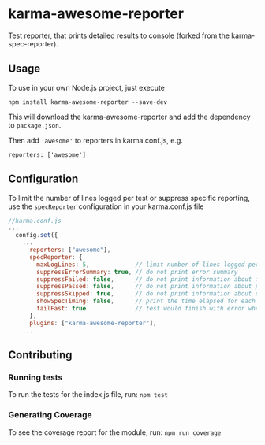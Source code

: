 # karma-awesome-reporter

Test reporter, that prints detailed results to console (forked from the karma-spec-reporter).

## Usage

To use in your own Node.js project, just execute
```
npm install karma-awesome-reporter --save-dev
```
This will download the karma-awesome-reporter and add the dependency to `package.json`.

Then add ``'awesome'`` to reporters in karma.conf.js, e.g.

```
reporters: ['awesome']
```


## Configuration

To limit the number of lines logged per test or suppress specific reporting, use the `specReporter` configuration in your
karma.conf.js file
``` js
//karma.conf.js
...
  config.set({
    ...
      reporters: ["awesome"],
      specReporter: {
        maxLogLines: 5,             // limit number of lines logged per test
        suppressErrorSummary: true, // do not print error summary
        suppressFailed: false,      // do not print information about failed tests
        suppressPassed: false,      // do not print information about passed tests
        suppressSkipped: true,      // do not print information about skipped tests
        showSpecTiming: false,      // print the time elapsed for each spec
        failFast: true              // test would finish with error when a first fail occurs.
      },
      plugins: ["karma-awesome-reporter"],
    ...
```

## Contributing

### Running tests

To run the tests for the index.js file, run: `npm test`

### Generating Coverage

To see the coverage report for the module, run: `npm run coverage`
